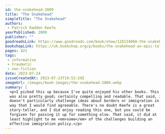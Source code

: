 ```yaml
---
id: the-snakehead-2009
title: "The Snakehead"
simpleTitle: "The Snakehead"
authors: 
 - Patrick Radden Keefe
yearPublished: 2009
publisher: ""
goodreadsLink: https://www.goodreads.com/book/show/128134068-the-snakehead
bookshopLink: https://uk.bookshop.org/p/books/the-snakehead-an-epic-tale-of-the-chinatown-underworld-and-the-american-dream-patrick-radden-keefe/7124158?ean=9781529099881
pages: 421
tags: 
 - informative 
 - traumatic 
 - non-fiction
date: 2023-07-24
issueCreatedAt: 2023-07-23T19:52:29Z
imageUrl: /images/book-images/the-snakehead-2009.webp
summary: | 
  <p>I picked this up because I've quite enjoyed his other books. This one
  was also pretty good; certainly compelling and readable. That said, it
  doesn't particularly challenge ideas about borders or immigration in any
  way that I would find agreeable. There's no doubt Keefe is a great
  story-teller, and I did enjoy reading this one, but you could be
  forgiven for passing it up for something else. That said, it did at
  least highlight to me <em>some</em> of the challenges building an
  effective immigration policy.</p>
---
```


